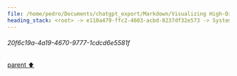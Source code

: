 ```yaml
---
file: /home/pedro/Documents/chatgpt_export/Markdown/Visualizing High-Dim Data Over Time.md
heading_stack: <root> -> e110a479-ffc2-4603-acbd-8237df32e573 -> System -> 7809300d-2e24-4429-a8c5-1f29ad85f9b2 -> System -> aaa2edfe-1989-493a-b69e-725783a32255 -> User -> 234b6612-41b7-4bfd-8027-9ecdc361bb01 -> Assistant -> 1. Animated Scatter Plots -> 2. Parallel Coordinates -> 3. Radial Layouts -> 4. Heatmaps -> 5. Glyph-based Techniques -> 6. Contour Plots -> 7. Network Graphs -> 8. Dimensionality Reduction + Animation -> 9. Small Multiples -> 10. Interactive Sliders -> aaa22307-4fa3-446b-9c7f-3f0538f60a97 -> User -> f81c7bf5-9c63-4fea-a261-1ea9c74b7383 -> Assistant -> d1413c97-d50f-47ea-9c76-d74385d4606a -> Tool -> 9251f206-140d-42e0-b72c-441a67c48571 -> Assistant -> a2b7a96f-23c0-479e-a50c-88c49ffb6591 -> Tool -> f4171e67-0150-49f1-b7ab-8bb4db769da2 -> Assistant -> 4fdeae90-3b2f-459b-b5e3-878449789bb4 -> Assistant -> 49e42c0c-e493-4cec-9f46-86bd9ae45623 -> Tool -> 6dca96a7-4149-4f6b-8daa-0d1770f1e42b -> Assistant -> 87ae73a2-ed65-4827-9f73-8575518cde36 -> Tool -> b8b87e10-ed55-407b-8cf7-9a293091d5bc -> Assistant -> 91b3c3b2-7d21-4d58-9cd3-1794186263b0 -> Tool -> 4d48d409-b039-4710-a14f-02fc6c931f17 -> Assistant -> a3e9a1cd-aadb-46bc-b082-86d15a475628 -> Assistant -> af4dac37-61a9-4cc8-bc37-a2235be2a318 -> Tool -> Generate synthetic data -> Initialize the plot -> Update function for animation -> Create animation -> 38688101-5119-4b30-91a2-7d76437b00d4 -> Assistant -> aaa2f7e6-af87-490e-83ff-d24cae0d9c3f -> User -> ce478bcc-f11c-4cf2-ba62-3e81532f092b -> Assistant -> 76f8b881-69fa-4fab-8a88-7d1c058c7956 -> Tool -> 2b0ba511-bf76-40e6-a620-05917852811e -> Assistant -> 4e398860-deca-47d8-bed1-ff4841b8b1bf -> Tool -> b8adf63d-b670-4f70-97cf-4af1db868dd0 -> Assistant -> ee36a5ef-1dc7-4f9c-b179-e12464e80627 -> Tool -> Create a Panel widget for the slider -> Function to update the plot based on the slider -> Attach the update function to the slider -> Create Panel layout and display -> 8cbd6d53-a6ce-468d-8884-51b5622a982a -> Assistant -> aaa224c0-ae2d-44ce-a88f-091366dfd296 -> User -> 995b5533-9e30-42f0-8f04-79f17247305f -> Assistant -> 89fc1077-a36b-4caa-9a14-aa5e3ff53678 -> Assistant -> 8d9c34f1-81cf-4f03-9bed-8f5c7888eaeb -> Tool -> Function to generate semi-random synthetic data with branching -> Generate the data -> a43f4cd5-3207-467e-a1bd-6e53490b88aa -> Assistant -> aaa27efc-c28c-43f2-aeaf-4582a914d51e -> User -> 0f0c72a9-993a-4da8-afd4-dc64c48ca9f2 -> Assistant -> 6997dea5-66c0-451f-8e80-cf000c3cb893 -> Tool -> e022d770-834e-41a4-b000-63b502ef8e34 -> Assistant -> 8df274c4-d73c-4596-afe7-822731180cd8 -> Tool -> Function to generate more synthetic data with multiple branches -> Generate synthetic data -> Dataframe Summary -> Column Information -> Categorical Summary -> Sample Data (5x4) -> d78d0ccf-f48f-46f4-a1c4-82b5b5c96057 -> Assistant -> aaa26ac7-7b6c-498e-8514-34764ad576bb -> User -> 1684cd7d-5505-4299-a1a7-624beb9f404b -> Assistant -> 20f6c19a-4a19-4670-9777-1cdcd6e5581f
---
```

###### 20f6c19a-4a19-4670-9777-1cdcd6e5581f
[parent ⬆️](#1684cd7d-5505-4299-a1a7-624beb9f404b)
